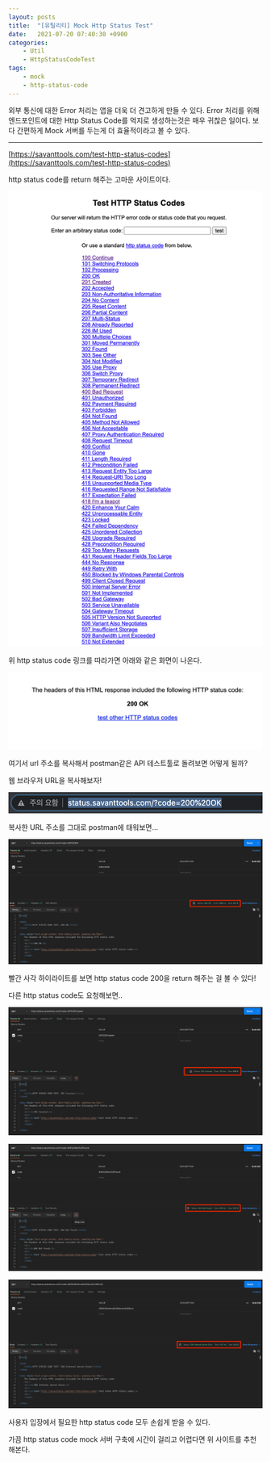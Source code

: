 ```yaml
---
layout: posts
title:  "[유틸리티] Mock Http Status Test"
date:   2021-07-20 07:40:30 +0900
categories: 
    - Util 
    - HttpStatusCodeTest
tags: 
    - mock
    - http-status-code
---
```


외부 통신에 대한 Error 처리는 앱을 더욱 더 견고하게 만들 수 있다.
Error 처리를 위해 엔드포인트에 대한 Http Status Code를 억지로 생성하는것은 매우 귀찮은 일이다.
보다 간편하게 Mock 서버를 두는게 더 효율적이라고 볼 수 있다.

---
[https://savanttools.com/test-http-status-codes](https://savanttools.com/test-http-status-codes)

http status code를 return 해주는 고마운 사이트이다.

<img src="/assets/img/util/http-status-code-1.png" alt="mock server">

위 http status code 링크를 따라가면 아래와 같은 화면이 나온다.

<img src="/assets/img/util/http-status-code-2.png" alt="mock server detail">

여기서 url 주소를 복사해서 postman같은 API 테스트툴로 돌려보면 어떻게 될까?

웹 브라우저 URL을 복사해보자!

<img src="/assets/img/util/http-status-code-3.png" alt="browser url copy">

복사한 URL 주소를 그대로 postman에 태워보면...

<img src="/assets/img/util/http-status-code-200.png" alt="postman 200 ok">

빨간 사각 하이라이트를 보면 http status code 200을 return 해주는 걸 볼 수 있다!

다른 http status code도 요청해보면..

<img src="/assets/img/util/http-status-code-201.png" alt="postman 201 ok">
<p>
<img src="/assets/img/util/http-status-code-404.png" alt="postman 404 ok">
<p>
<img src="/assets/img/util/http-status-code-500.png" alt="postman 500 ok">

사용자 입장에서 필요한 http status code 모두 손쉽게 받을 수 있다.

가끔 http status code mock 서버 구축에 시간이 걸리고 어렵다면 위 사이트를 추천해본다.
